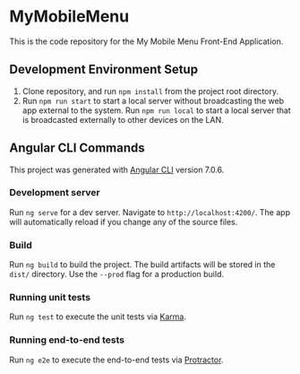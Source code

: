 # MyMobileMenu

This is the code repository for the My Mobile Menu Front-End Application.

## Development Environment Setup
1. Clone repository, and run `npm install` from the project root directory.
2. Run `npm run start` to start a local server without broadcasting the web app external to the system. Run `npm run local` to start a local server that is broadcasted externally to other devices on the LAN.

## Angular CLI Commands

This project was generated with [Angular CLI](https://github.com/angular/angular-cli) version 7.0.6.

### Development server

Run `ng serve` for a dev server. Navigate to `http://localhost:4200/`. The app will automatically reload if you change any of the source files.

### Build

Run `ng build` to build the project. The build artifacts will be stored in the `dist/` directory. Use the `--prod` flag for a production build.

### Running unit tests

Run `ng test` to execute the unit tests via [Karma](https://karma-runner.github.io).

### Running end-to-end tests

Run `ng e2e` to execute the end-to-end tests via [Protractor](http://www.protractortest.org/).

